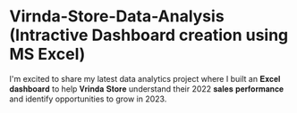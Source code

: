 # Virnda-Store-Data-Analysis (Intractive Dashboard creation using MS Excel)
I'm excited to share my latest data analytics project where I built an 𝐄𝐱𝐜𝐞𝐥 𝐝𝐚𝐬𝐡𝐛𝐨𝐚𝐫𝐝 to help 𝐕𝐫𝐢𝐧𝐝𝐚 𝐒𝐭𝐨𝐫𝐞 understand their 2022 𝐬𝐚𝐥𝐞𝐬 𝐩𝐞𝐫𝐟𝐨𝐫𝐦𝐚𝐧𝐜𝐞 and identify opportunities to grow in 2023.
